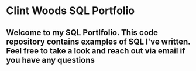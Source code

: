 # Clint Woods SQL Portfolio

## Welcome to my SQL Portlfolio. This code repository contains examples of SQL I've written. Feel free to take a look and reach out via email if you have any questions 
